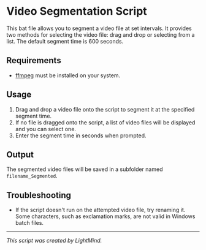 # Video Segmentation Script
This bat file allows you to segment a video file at set intervals. It provides two methods for selecting the video file: drag and drop or selecting from a list. The default segment time is 600 seconds.

## Requirements

- [ffmpeg](https://www.ffmpeg.org/) must be installed on your system.

## Usage

1. Drag and drop a video file onto the script to segment it at the specified segment time.
2. If no file is dragged onto the script, a list of video files will be displayed and you can select one.
3. Enter the segment time in seconds when prompted.

## Output

The segmented video files will be saved in a subfolder named `filename_Segmented`.

## Troubleshooting

- If the script doesn't run on the attempted video file, try renaming it. Some characters, such as exclamation marks, are not valid in Windows batch files.

---

*This script was created by LightMind.*
